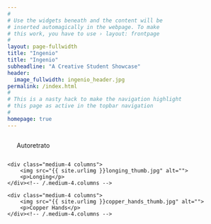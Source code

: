 ```yaml
---
#
# Use the widgets beneath and the content will be
# inserted automagically in the webpage. To make
# this work, you have to use › layout: frontpage
#
layout: page-fullwidth
title: "Ingenio"
title: "Ingenio"
subheadline: "A Creative Student Showcase"
header:
  image_fullwidth: ingenio_header.jpg
permalink: /index.html
#
# This is a nasty hack to make the navigation highlight
# this page as active in the topbar navigation
#
homepage: true
---
```


<div class="row t30">
    <div class="medium-4 columns">
        <img src="{{ site.urlimg }}autoretrato_thumb.jpg" alt="">
        <p>Autoretrato</p>
    </div><!-- /.medium-4.columns -->

    <div class="medium-4 columns">
        <img src="{{ site.urlimg }}longing_thumb.jpg" alt="">
        <p>Longing</p>
    </div><!-- /.medium-4.columns -->

    <div class="medium-4 columns">
        <img src="{{ site.urlimg }}copper_hands_thumb.jpg" alt="">
        <p>Copper Hands</p>
    </div><!-- /.medium-4.columns -->
</div><!-- /.row -->
